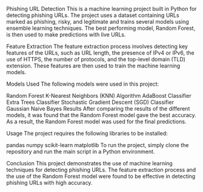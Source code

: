 Phishing URL Detection
This is a machine learning project built in Python for detecting phishing URLs. The project uses a dataset containing URLs marked as phishing, risky, and legitimate and trains several models using ensemble learning techniques. The best performing model, Random Forest, is then used to make predictions with live URLs.

Feature Extraction
The feature extraction process involves detecting key features of the URLs, such as URL length, the presence of IPv4 or IPv6, the use of HTTPS, the number of protocols, and the top-level domain (TLD) extension. These features are then used to train the machine learning models.

Models Used
The following models were used in this project:

Random Forest
K-Nearest Neighbors (KNN) Algorithm
AdaBoost Classifier
Extra Trees Classifier
Stochastic Gradient Descent (SGD) Classifier
Gaussian Naive Bayes
Results
After comparing the results of the different models, it was found that the Random Forest model gave the best accuracy. As a result, the Random Forest model was used for the final predictions.

Usage
The project requires the following libraries to be installed:

pandas
numpy
scikit-learn
matplotlib
To run the project, simply clone the repository and run the main script in a Python environment.

Conclusion
This project demonstrates the use of machine learning techniques for detecting phishing URLs. The feature extraction process and the use of the Random Forest model were found to be effective in detecting phishing URLs with high accuracy.